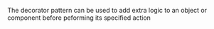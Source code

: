 The decorator pattern can be used to add extra logic to an object or component
before peforming its specified action 